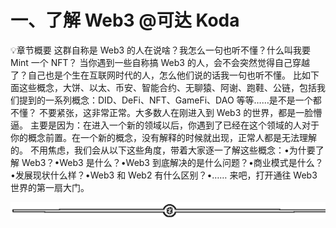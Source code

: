 # 一、了解 Web3 @可达 Koda

💡章节概要
这群自称是 Web3 的人在说啥？我怎么一句也听不懂？什么叫我要 Mint 一个 NFT？
当你遇到一些自称搞 Web3 的人，会不会突然觉得自己穿越了？自己也是个生在互联网时代的人，怎么他们说的话我一句也听不懂。
比如下面这些概念，大饼、以太、币安、智能合约、无聊猿、阿谢、跑鞋、公链，包括我们提到的一系列概念：DID、DeFi、NFT、GameFi、DAO 等等……是不是一个都不懂？
不要紧张，这非常正常。大多数人在刚进入到 Web3 的世界，都是一脸懵逼。
主要是因为：在进入一个新的领域以后，你遇到了已经在这个领域的人对于你的概念前置。在一个新的概念，没有解释的时候就出现，正常人都是无法理解的。
不用焦虑，我们会从以下这些角度，带着大家逐一了解这些概念：•为什要了解 Web3？•Web3 是什么？•Web3 到底解决的是什么问题？•商业模式是什么？•发展现状什么样？•Web3 和 Web2 有什么区别？•……
来吧，打开通往 Web3 世界的第一扇大门。

![](img/d2c5514a55bab876d48116f023b6bdd6.png)